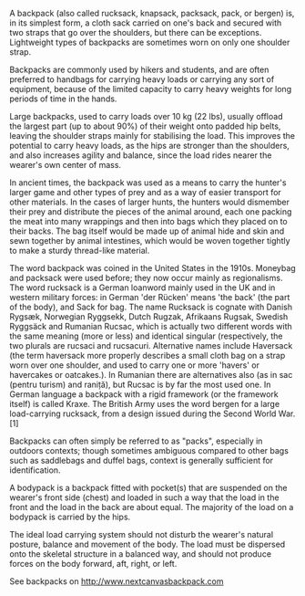 A backpack (also called rucksack, knapsack, packsack, pack, or bergen)
is, in its simplest form, a cloth sack carried on one's back and secured
with two straps that go over the shoulders, but there can be exceptions.
Lightweight types of backpacks are sometimes worn on only one shoulder
strap.

Backpacks are commonly used by hikers and students, and are often
preferred to handbags for carrying heavy loads or carrying any sort of
equipment, because of the limited capacity to carry heavy weights for
long periods of time in the hands.

Large backpacks, used to carry loads over 10 kg (22 lbs), usually
offload the largest part (up to about 90%) of their weight onto padded
hip belts, leaving the shoulder straps mainly for stabilising the load.
This improves the potential to carry heavy loads, as the hips are
stronger than the shoulders, and also increases agility and balance,
since the load rides nearer the wearer's own center of mass.

In ancient times, the backpack was used as a means to carry the hunter's
larger game and other types of prey and as a way of easier transport for
other materials. In the cases of larger hunts, the hunters would
dismember their prey and distribute the pieces of the animal around,
each one packing the meat into many wrappings and then into bags which
they placed on to their backs. The bag itself would be made up of animal
hide and skin and sewn together by animal intestines, which would be
woven together tightly to make a sturdy thread-like material.

The word backpack was coined in the United States in the 1910s. Moneybag
and packsack were used before; they now occur mainly as regionalisms.
The word rucksack is a German loanword mainly used in the UK and in
western military forces: in German 'der Rücken' means 'the back' (the
part of the body), and Sack for bag. The name Rucksack is cognate with
Danish Rygsæk, Norwegian Ryggsekk, Dutch Rugzak, Afrikaans Rugsak,
Swedish Ryggsäck and Rumanian Rucsac, which is actually two different
words with the same meaning (more or less) and identical singular
(respectively, the two plurals are rucsaci and rucsacuri. Alternative
names include Haversack (the term haversack more properly describes a
small cloth bag on a strap worn over one shoulder, and used to carry one
or more 'havers' or havercakes or oatcakes.). In Rumanian there are
alternatives also (as in sac (pentru turism) and raniță), but Rucsac is
by far the most used one. In German language a backpack with a rigid
framework (or the framework itself) is called Kraxe. The British Army
uses the word bergen for a large load-carrying rucksack, from a design
issued during the Second World War.\[1\]

Backpacks can often simply be referred to as "packs", especially in
outdoors contexts; though sometimes ambiguous compared to other bags
such as saddlebags and duffel bags, context is generally sufficient for
identification.

A bodypack is a backpack fitted with pocket(s) that are suspended on the
wearer's front side (chest) and loaded in such a way that the load in
the front and the load in the back are about equal. The majority of the
load on a bodypack is carried by the hips.

The ideal load carrying system should not disturb the wearer's natural
posture, balance and movement of the body. The load must be dispersed
onto the skeletal structure in a balanced way, and should not produce
forces on the body forward, aft, right, or left.

See backpacks on <http://www.nextcanvasbackpack.com>
